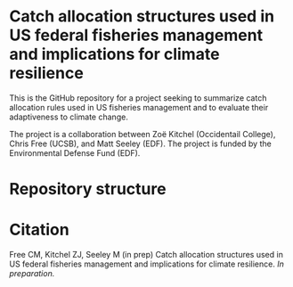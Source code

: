 # Catch allocation structures used in US federal fisheries management and implications for climate resilience

This is the GitHub repository for a project seeking to summarize catch allocation rules used in US fisheries management and to evaluate their adaptiveness to climate change.

The project is a collaboration between Zoë Kitchel (Occidentail College), Chris Free (UCSB), and Matt Seeley (EDF). The project is funded by the Environmental Defense Fund (EDF).

# Repository structure

# Citation

Free CM, Kitchel ZJ, Seeley M (in prep) Catch allocation structures used in US federal fisheries management and implications for climate resilience. _In preparation._
